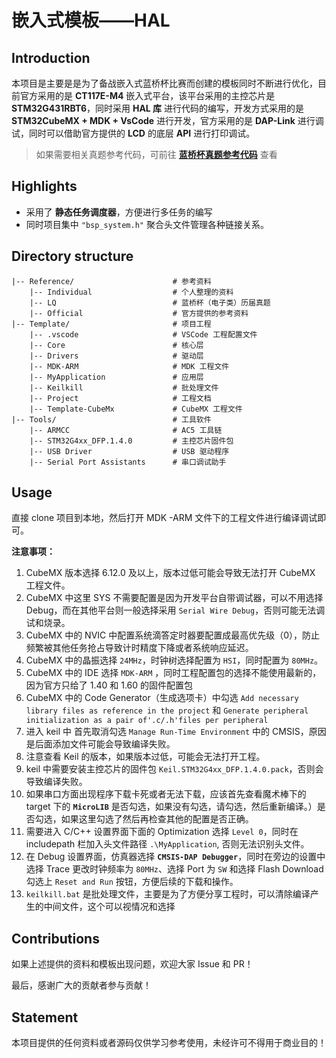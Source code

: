# 嵌入式模板——HAL

## Introduction

本项目是主要是是为了备战嵌入式蓝桥杯比赛而创建的模板同时不断进行优化，目前官方采用的是 **CT117E-M4** 嵌入式平台，该平台采用的主控芯片是 **STM32G431RBT6**，同时采用 **HAL 库** 进行代码的编写，开发方式采用的是 **STM32CubeMX + MDK + VsCode** 进行开发，官方采用的是 **DAP-Link** 进行调试，同时可以借助官方提供的 **LCD** 的底层 **API** 进行打印调试。
> 如果需要相关真题参考代码，可前往 **[蓝桥杯真题参考代码](https://github.com/rsecss/lq-embedded-solutions)** 查看

## Highlights

- 采用了 **静态任务调度器**，方便进行多任务的编写
- 同时项目集中 `"bsp_system.h"` 聚合头文件管理各种链接关系。

## Directory structure

```plaintxt
|-- Reference/                      # 参考资料
    |-- Individual                  # 个人整理的资料
    |-- LQ                          # 蓝桥杯（电子类）历届真题
    |-- Official                    # 官方提供的参考资料
|-- Template/                       # 项目工程
    |-- .vscode                     # VSCode 工程配置文件
    |-- Core                        # 核心层
    |-- Drivers                     # 驱动层
    |-- MDK-ARM                     # MDK 工程文件
    |-- MyApplication               # 应用层
    |-- Keilkill                    # 批处理文件
    |-- Project                     # 工程文档
    |-- Template-CubeMx             # CubeMX 工程文件
|-- Tools/                          # 工具软件
    |-- ARMCC                       # AC5 工具链
    |-- STM32G4xx_DFP.1.4.0         # 主控芯片固件包
    |-- USB Driver                  # USB 驱动程序
    |-- Serial Port Assistants      # 串口调试助手

```

## Usage

直接 clone 项目到本地，然后打开 MDK -ARM 文件下的工程文件进行编译调试即可。

**注意事项：**

1. CubeMX 版本选择 6.12.0 及以上，版本过低可能会导致无法打开 CubeMX 工程文件。
2. CubeMX 中这里 SYS 不需要配置是因为开发平台自带调试器，可以不用选择 Debug，而在其他平台则一般选择采用 `Serial Wire Debug`，否则可能无法调试和烧录。
3. CubeMX 中的 NVIC 中配置系统滴答定时器要配置成最高优先级（0），防止频繁被其他任务抢占导致计时精度下降或者系统响应延迟。
4. CubeMX 中的晶振选择 `24MHz`，时钟树选择配置为 `HSI`，同时配置为 `80MHz`。
5. CubeMX 中的 IDE 选择 `MDK-ARM` ，同时工程配置包的选择不能使用最新的，因为官方只给了 1.40 和 1.60 的固件配置包
6. CubeMX 中的 Code Generator（生成选项卡）中勾选 `Add necessary library files as reference in the project` 和 `Generate peripheral initialization as a pair of'.c/.h'files per peripheral`
7. 进入 keil 中 首先取消勾选 `Manage Run-Time Environment` 中的 CMSIS，原因是后面添加文件可能会导致编译失败。
8. 注意查看 Keil 的版本，如果版本过低，可能会无法打开工程。
9. keil 中需要安装主控芯片的固件包 `Keil.STM32G4xx_DFP.1.4.0.pack`，否则会导致编译失败。
10. 如果串口方面出现程序下载卡死或者无法下载，应该首先查看魔术棒下的 target 下的 **`MicroLIB`** 是否勾选，如果没有勾选，请勾选，然后重新编译。）是否勾选，如果这里勾选了然后再检查其他的配置是否正确。
11. 需要进入 C/C++ 设置界面下面的 Optimization 选择 `Level 0`，同时在 includepath 栏加入头文件路径 `.\MyApplication`, 否则无法识别头文件。
12. 在 Debug 设置界面，仿真器选择 **`CMSIS-DAP Debugger`**，同时在旁边的设置中选择 Trace 更改时钟频率为 `80MHz`、选择 Port 为 `SW` 和选择 Flash Download 勾选上 `Reset and Run` 按钮，方便后续的下载和操作。
13. `keilkill.bat` 是批处理文件，主要是为了方便分享工程时，可以清除编译产生的中间文件，这个可以视情况和选择

## Contributions

如果上述提供的资料和模板出现问题，欢迎大家 Issue 和 PR！

最后，感谢广大的贡献者参与贡献！

## Statement

本项目提供的任何资料或者源码仅供学习参考使用，未经许可不得用于商业目的！
